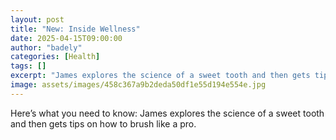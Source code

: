 ```yaml
---
layout: post
title: "New: Inside Wellness"
date: 2025-04-15T09:00:00
author: "badely"
categories: [Health]
tags: []
excerpt: "James explores the science of a sweet tooth and then gets tips on how to brush like a pro."
image: assets/images/458c367a9b2deda50df1e55d194e554e.jpg
---
```


Here’s what you need to know: James explores the science of a sweet tooth and then gets tips on how to brush like a pro.

